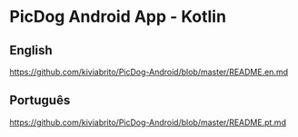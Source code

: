 # PicDog Android App - Kotlin

## English

https://github.com/kiviabrito/PicDog-Android/blob/master/README.en.md

## Português

https://github.com/kiviabrito/PicDog-Android/blob/master/README.pt.md

